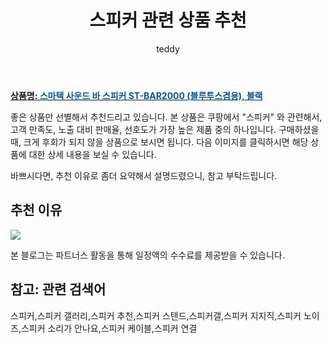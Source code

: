 ﻿---
layout: post
title:  "스피커 관련 상품 추천"
author: teddy
categories: [ 가구/인테리어 ]
tags: [스피커,스피커 갤러리,스피커 추천,스피커 스탠드,스피커갤,스피커 지지직,스피커 노이즈,스피커 소리가 안나요,스피커 케이블,스피커 연결]
image: https://static.coupangcdn.com/image/vendor_inventory/cfdd/87209feaa0074ae1daf04a20bf8e5ae1b07fd25ccc7db50dc80acaca982d.jpg 
description: "쿠팡에서 스피커 관련 상품으로 가장 고객 선호도가 높은 제품 중 하나입니다."
---

<a href="https://link.coupang.com/re/AFFSDP?lptag=AF3256674&pageKey=6287436753&itemId=12938372983&vendorItemId=80202721331&traceid=V0-153-4f5c07fbefdb6438"><b>상품명: <font color='#01579B'>스마텍 사운드 바 스피커 ST-BAR2000 (블루투스겸용), 블랙</font></b></a>

좋은 상품만 선별해서 추천드리고 있습니다.
본 상품은 쿠팡에서 "스피커" 와 관련해서, 고객 만족도, 노출 대비 판매율, 선호도가 가장 높은 제품 중의 하나입니다.
구매하셨을 때, 크게 후회가 되지 않을 상품으로 보시면 됩니다. 
다음 이미지를 클릭하시면 해당 상품에 대한 상세 내용을 보실 수 있습니다.

바쁘시다면, 추천 이유로 좀더 요약해서 설명드렸으니, 참고 부탁드립니다.

## 추천 이유 

<a href="https://link.coupang.com/re/AFFSDP?lptag=AF3256674&pageKey=6287436753&itemId=12938372983&vendorItemId=80202721331&traceid=V0-153-4f5c07fbefdb6438"><img src="https://thumbnail7.coupangcdn.com/thumbnails/remote/q89/image/vendor_inventory/95f4/e4bf97d53b261338e94cb11e0462ab4eb0d0ac7c30084bf8b878e477fa0e.jpg"></a> 

본 블로그는 파트너스 활동을 통해 일정액의 수수료를 제공받을 수 있습니다.

## 참고: 관련 검색어    
스피커,스피커 갤러리,스피커 추천,스피커 스탠드,스피커갤,스피커 지지직,스피커 노이즈,스피커 소리가 안나요,스피커 케이블,스피커 연결
